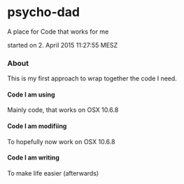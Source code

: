 # psycho-dad
A place for Code that works for me

started on 2. April 2015 11:27:55 MESZ

### About
This is my first approach to wrap together the code I need.

#### Code I am using
Mainly code, that works on OSX 10.6.8

#### Code I am modifiing
To hopefully now work on OSX 10.6.8

#### Code I am writing
To make life easier (afterwards)
